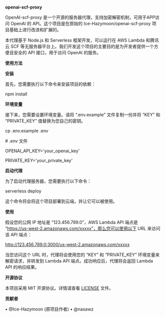 **openai-scf-proxy**



OpenAI-scf-proxy 是一个开源的服务器代理，支持加密解密机制，可用于APP访问 OpenAI 的 API。这个项目是在原始的 Ice-Hazymoon/openai-scf-proxy 项目基础上进行改进和扩展的。



本代理基于 Node.js 和 Serverless 框架开发，可以运行在 AWS Lambda 和腾讯云 SCF 等无服务器平台上。我们开发这个项目的主要目的是为开发者提供一个方便且安全的 API 接口，用于访问 OpenAI 的服务。



**使用方法**



**安装**



首先，您需要执行以下命令来安装项目的依赖：



npm install



**环境变量**



接下来，您需要设置环境变量。请将 “.env.example” 文件复制一份并将 “KEY” 和 “PRIVATE_KEY” 值替换为您自己的密钥。



cp .env.example .env



\# .env 文件

OPENAI_API_KEY='your_openai_key'

PRIVATE_KEY='your_private_key'



**启动代理**



为了启动代理服务器，您需要执行以下命令：



serverless deploy



这个命令将会将这个项目部署到云端，并让它可以被使用。



**使用**



假设您的公网 IP 地址是 “123.456.789.0”，AWS Lambda API 端点是 “https://us-west-2.amazonaws.com/xxxxx”，那么您可以使用以下 URL 来访问该 API 端点：



http://123.456.789.0:3000/us-west-2.amazonaws.com/xxxxx



当您访问这个 URL 时，代理将会使用您的 “KEY” 和 “PRIVATE_KEY” 环境变量来解密请求，并转发到 Lambda API 端点。成功响应后，代理将会返回 Lambda API 的响应结果。



**开源协议**



本项目采用 MIT 开源协议。详情请查看 [LICENSE](LICENSE) 文件。



**贡献者**



• @Ice-Hazymoon (原项目作者)
• @nasawz
